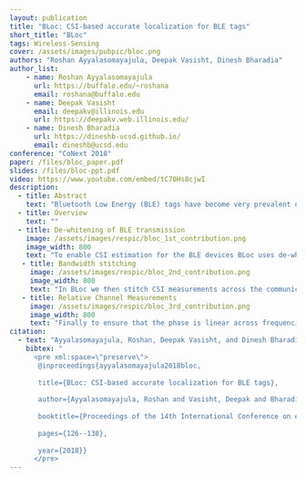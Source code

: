 ```yaml
---
layout: publication
title: "BLoc: CSI-based accurate localization for BLE tags"
short_title: "BLoc"
tags: Wireless-Sensing
cover: /assets/images/pubpic/bloc.png
authors: "Roshan Ayyalasomayajula, Deepak Vasisht, Dinesh Bharadia"
author_list:
    - name: Roshan Ayyalasomayajula
      url: https://buffalo.edu/~roshana
      email: roshana@buffalo.edu
    - name: Deepak Vasisht
      email: deepakv@illinois.edu
      url: https://deepakv.web.illinois.edu/
    - name: Dinesh Bharadia
      url: https://dineshb-ucsd.github.io/
      email: dineshb@ucsd.edu
conference: "CoNext 2018"
paper: /files/bloc_paper.pdf
slides: /files/bloc-ppt.pdf
video: https://www.youtube.com/embed/tC70Hs8cjwI
description:
  - title: Abstract
    text: "Bluetooth Low Energy (BLE) tags have become very prevalent over the last decade for tracking applications in homes as well as businesses. These tags are used to track objects, navigate people, and deliver contextual advertisements. However, in spite of the wide interest in tracking BLE tags, the primary methods of tracking them are based on signal strength (RSSI) measurements. Past work has shown that such methods are inaccurate, and prone to multipath and dynamic environments. As a result, localization using Wi-Fi has moved to Channel State Information (CSI, includes both signal strength and signal phase) based localization methods. In this paper, we seek to investigate what are the challenges that prevent BLE from adopting CSI-based localization methods. We identify fundamental differences at the PHY layer between BLE and Wi-Fi, that make it challenging to extend CSI-based localization to BLE. We present our system, BLoc, that incorporates novel, BLE-compatible algorithms to overcome these challenges and enable an accurate, multipath-resistant localization system. Our empirical evaluation shows that BLoc can achieve a localization accuracy of 86 cm with BLE tags, a 3X improvement over a state-of-the-art baseline."
  - title: Overview
    text: ""
  - title: De-whitening of BLE transmission
    image: /assets/images/respic/bloc_1st_contribution.png
    image_width: 800
    text: "To enable CSI estimation for the BLE devices BLoc uses de-whitening to transmit series of 1's and 0's, which is very similar but better than on how BLE 5.1 also uses Constant-Tone-Extnsion to its transmission. In BLoc we do one better where we use channel measured at both BLE frequency of 1 and 0, actually to estimate the channel at the transmitting frequency."
   - title: Bandwidth stitching
     image: /assets/images/respic/bloc_2nd_contribution.png
     image_width: 800
     text: "In BLoc we then stitch CSI measurements across the communication bandwidths to obtain in-effect an 80MHz BW of CSI measurement"
   - title: Relative Channel Measurements
     image: /assets/images/respic/bloc_3rd_contribution.png
     image_width: 800
     text: "Finally to ensure that the phase is linear across frequencies after stitching BLoc's master device to obtain linear phase channel measurements across stitched frequencies."
citation:
  - text: "Ayyalasomayajula, Roshan, Deepak Vasisht, and Dinesh Bharadia. \"BLoc: CSI-based accurate localization for BLE tags.\" Proceedings of the 14th International Conference on emerging Networking EXperiments and Technologies. 2018."
    bibtex: "
      <pre xml:space=\"preserve\">
       @inproceedings{ayyalasomayajula2018bloc,
      
       title={BLoc: CSI-based accurate localization for BLE tags},
  
       author={Ayyalasomayajula, Roshan and Vasisht, Deepak and Bharadia, Dinesh},
  
       booktitle={Proceedings of the 14th International Conference on emerging Networking EXperiments and Technologies},
  
       pages={126--138},
       
       year={2018}}
      </pre>
---
```

